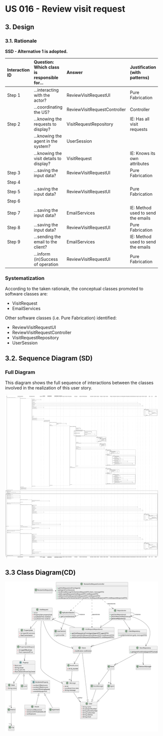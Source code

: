 # US 016 - Review visit request

## 3. Design 

### 3.1. Rationale

**SSD - Alternative 1 is adopted.**

| Interaction ID | Question: Which class is responsible for... | Answer                       | Justification (with patterns)      |
|:---------------|:--------------------------------------------|:-----------------------------|:-----------------------------------|
| Step 1         | ...interacting with the actor?              | ReviewVisitRequestUI         | Pure Fabrication                   |
|                | ...coordinating the US?                     | ReviewVisitRequestController | Controller                         |
| Step 2         | ...knowing the requests to display?         | VisitRequestRepository       | IE: Has all visit requests         |
|                | ...knowing the agent in the system?         | UserSession                  |                                    |
|                | ...knowing the visit details to display?    | VisitRequest                 | IE: Knows its own attributes       |
| Step 3         | ...saving the input data?                   | ReviewVisitRequestUI         | Pure Fabrication                   | 
| Step 4         |                                             |                              |                                    | 
| Step 5         | ...saving the input data?                   | ReviewVisitRequestUI         | Pure Fabrication                   | 
| Step 6         |                                             |                              |                                    | 
| Step 7         | ...saving the input data?                   | EmailServices                | IE: Method used to send the emails | 
| Step 8         | ...saving the input data?                   | ReviewVisitRequestUI         | Pure Fabrication                   |
| Step 9         | ...sending the email to the client?         | EmailServices                | IE: Method used to send the emails |
|                | ...inform (in)Success of operation          | ReviewVisitRequestUI         | Pure Fabrication                   | 

### Systematization ##

According to the taken rationale, the conceptual classes promoted to software classes are:
 * VisitRequest
 * EmailServices


Other software classes (i.e. Pure Fabrication) identified: 

 * ReviewVisitRequestUI
 * ReviewVisitRequestController
 * VisitRequestRepository
 * UserSession

## 3.2. Sequence Diagram (SD)

###  Full Diagram

This diagram shows the full sequence of interactions between the classes involved in the realization of this user story.

![Sequence Diagram - Full](svg/us016-sequence-diagram-full.svg)

## 3.3 Class Diagram(CD)
![Class Diagram](svg/us016-class-diagram.svg)